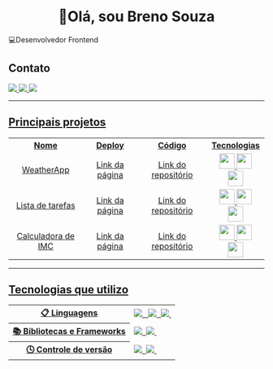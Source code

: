 <h1 align="center">👋Olá, sou Breno Souza</h1>
<p>💻Desenvolvedor Frontend</p>
<h2>Contato</h2>
<a href="https://www.linkedin.com/in/brenosouza17/">
  <img src="https://img.shields.io/badge/linkedin-%230077B5.svg?style=for-the-badge&logo=linkedin&logoColor=white"
</a>
<a href="https://www.instagram.com/brnsouza17/">
  <img src="https://img.shields.io/badge/Instagram-%23E4405F.svg?style=for-the-badge&logo=Instagram&logoColor=white"
</a>
<a href="mailto:brenolife2021@gmail.com">
  <img src="https://img.shields.io/badge/Gmail-D14836?style=for-the-badge&logo=gmail&logoColor=white"
</a>
<br>
  
---

<h2>Principais projetos</h2>
<table>
  <tr>
    <th>Nome</th>
    <th>Deploy</th>
    <th>Código</th>
    <th>Tecnologias</th>
  </tr>
  <tr align="center">
    <td>WeatherApp</td>
    <td><a href="https://brnsouza17-weather-app.vercel.app/">Link da página</a></td>
    <td><a href="https://github.com/brnsouza17/WeatherApp">Link do repositório</a></td>
    <td align="center">
      <img src="https://cdn.jsdelivr.net/gh/devicons/devicon@latest/icons/react/react-original.svg" width="30px"/>
      <img src="https://cdn.jsdelivr.net/gh/devicons/devicon@latest/icons/javascript/javascript-original.svg" width="30px"/>
      <img src="https://cdn.jsdelivr.net/gh/devicons/devicon@latest/icons/tailwindcss/tailwindcss-original.svg" width="30px"/>
    </td>
  </tr>
  <tr align="center">
    <td>Lista de tarefas</td>
    <td><a href="https://brnsouza17.github.io/to-do-list/">Link da página</a></td>
    <td><a href="https://github.com/brnsouza17/to-do-list">Link do repositório</a></td>
    <td>
      <img src="https://cdn.jsdelivr.net/gh/devicons/devicon@latest/icons/javascript/javascript-original.svg" width="30px"/>
      <img src="https://cdn.jsdelivr.net/gh/devicons/devicon@latest/icons/html5/html5-original.svg" width="30px"/>
      <img src="https://cdn.jsdelivr.net/gh/devicons/devicon@latest/icons/tailwindcss/tailwindcss-original.svg" width="30px"/>
    </td>
  </tr>
  <tr align="center">
    <td>Calculadora de IMC</td>
    <td><a href="https://brnsouza17.github.io/calculadora-imc/">Link da página</a></td>
    <td><a href="https://github.com/brnsouza17/calculadora-imc">Link do repositório</a></td>
    <td>
      <img src="https://cdn.jsdelivr.net/gh/devicons/devicon@latest/icons/react/react-original.svg" width="30px"/>
      <img src="https://cdn.jsdelivr.net/gh/devicons/devicon@latest/icons/javascript/javascript-original.svg" width="30px"/>
      <img src="https://cdn.jsdelivr.net/gh/devicons/devicon@latest/icons/css3/css3-original.svg" width="30px"/>
    </td>
  </tr>
</table>

---

<h2>Tecnologias que utilizo</h2>

<table>
  <tr>
    <th>📋 Linguagens</th>
    <td>
      <img src="https://img.shields.io/badge/html5-%23E34F26.svg?style=for-the-badge&logo=html5&logoColor=white"> &nbsp;
      <img src="https://img.shields.io/badge/css3-%231572B6.svg?style=for-the-badge&logo=css3&logoColor=white">&nbsp;
      <img src="https://img.shields.io/badge/javascript-%23323330.svg?style=for-the-badge&logo=javascript&logoColor=%23F7DF1E">&nbsp;
    </td>
  </tr>
  <tr>
  <tr>
    <th>📚 Bibliotecas e Frameworks</th>
    <td>
      <img src="https://img.shields.io/badge/react-%2320232a.svg?style=for-the-badge&logo=react&logoColor=%2361DAFB">&nbsp;
      <img src="https://img.shields.io/badge/tailwindcss-%2338B2AC.svg?style=for-the-badge&logo=tailwind-css&logoColor=white">&nbsp;
    </td>
    </tr>
  </tr>
    <th>🕓 Controle de versão</th>
    <td>
      <img src="https://img.shields.io/badge/git-%23F05033.svg?style=for-the-badge&logo=git&logoColor=white">&nbsp;
      <img src="https://img.shields.io/badge/github-%23121011.svg?style=for-the-badge&logo=github&logoColor=white">&nbsp;
    </td>
  </tr>
</table>

<!--**brnsouza17/brnsouza17** is a ✨ _special_ ✨ repository because its `README.md` (this file) appears on your GitHub profile.

Here are some ideas to get you started:

- 🔭 I’m currently working on ...
- 🌱 I’m currently learning ...
- 👯 I’m looking to collaborate on ...
- 🤔 I’m looking for help with ...
- 💬 Ask me about ...
- 📫 How to reach me: ...
- 😄 Pronouns: ...
- ⚡ Fun fact: ...
-->
